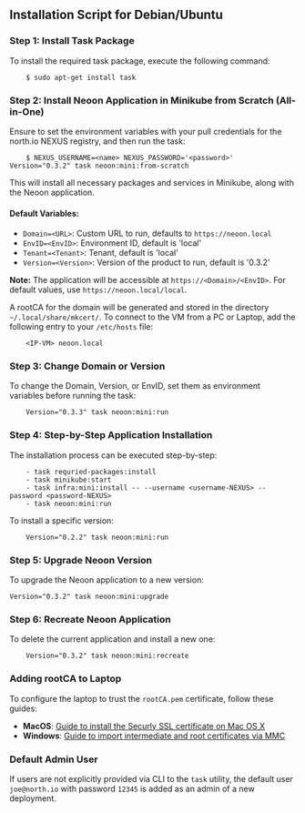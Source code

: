
## Installation Script for Debian/Ubuntu

### Step 1: Install Task Package
To install the required task package, execute the following command:
```
    $ sudo apt-get install task
```

### Step 2: Install Neoon Application in Minikube from Scratch (All-in-One)
Ensure to set the environment variables with your pull credentials for the north.io NEXUS registry, and then run the task:
```
    $ NEXUS_USERNAME=<name> NEXUS_PASSWORD='<password>' Version="0.3.2" task neoon:mini:from-scratch
```

This will install all necessary packages and services in Minikube, along with the Neoon application.

#### Default Variables:
- `Domain=<URL>`: Custom URL to run, defaults to `https://neoon.local`
- `EnvID=<EnvID>`: Environment ID, default is 'local'
- `Tenant=<Tenant>`: Tenant, default is 'local'
- `Version=<Version>`: Version of the product to run, default is '0.3.2'

**Note:** The application will be accessible at `https://<Domain>/<EnvID>`. For default values, use `https://neoon.local/local`.

A rootCA for the domain will be generated and stored in the directory `~/.local/share/mkcert/`. To connect to the VM from a PC or Laptop, add the following entry to your `/etc/hosts` file:

```
    <IP-VM> neoon.local
```

### Step 3: Change Domain or Version
To change the Domain, Version, or EnvID, set them as environment variables before running the task:

```
    Version="0.3.3" task neoon:mini:run
```

### Step 4: Step-by-Step Application Installation
The installation process can be executed step-by-step:

```
    - task requried-packages:install 
    - task minikube:start
    - task infra:mini:install -- --username <username-NEXUS> --password <password-NEXUS>
    - task neoon:mini:run
```
To install a specific version:
```
    Version="0.2.2" task neoon:mini:run
```

### Step 5: Upgrade Neoon Version
To upgrade the Neoon application to a new version:
 
    Version="0.3.2" task neoon:mini:upgrade

### Step 6: Recreate Neoon Application
To delete the current application and install a new one:
```
    Version="0.3.2" task neoon:mini:recreate
```

### Adding rootCA to Laptop
To configure the laptop to trust the `rootCA.pem` certificate, follow these guides:
- **MacOS**: [Guide to install the Securly SSL certificate on Mac OS X](https://support.securly.com/hc/en-us/articles/206058318-How-to-install-the-Securly-SSL-certificate-on-Mac-OSX-)
- **Windows**: [Guide to import intermediate and root certificates via MMC](https://www.ssls.com/knowledgebase/how-to-import-intermediate-and-root-certificates-via-mmc/)

### Default Admin User
If users are not explicitly provided via CLI to the `task` utility, the default user `joe@north.io` with password `12345` is added as an admin of a new deployment.

